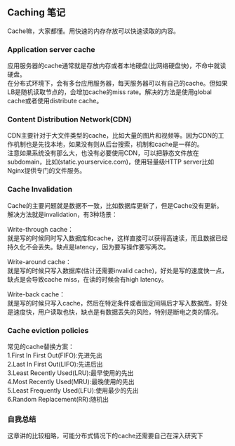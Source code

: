 ## Caching 笔记
Cache嘛，大家都懂。用快速的内存存放可以快速读取的内容。

### Application server cache
应用服务器的cache通常就是存放内存或者本地硬盘(比网络硬盘快)，不命中就读硬盘。  
在分布式环境下，会有多台应用服务器，每天服务器可以有自己的cache。但如果LB是随机读取节点的，会增加cache的miss rate。解决的方法是使用global cache或者使用distribute cache。

### Content Distribution Network(CDN)
CDN主要针对于大文件类型的cache，比如大量的图片和视频等。因为CDN的工作机制也是先找本地，如果没有则从后台搜索，机制和cache是一样的。  
注意如果系统没有那么大，也没有必要使用CDN，可以把静态文件放在subdomain，比如(static.yourservice.com)，使用轻量级HTTP server比如Nginx提供专门的文件服务。

### Cache Invalidation 
Cache的主要问题就是数据不一致，比如数据库更新了，但是Cache没有更新。解决方法就是invalidation，有3种场景：  

Write-through cache：  
就是写的时候同时写入数据库和cache，这样直接可以获得高速读，而且数据已经持久化不会丢失。缺点是latency，因为要写操作要写两次。

Write-around cache：  
就是写的时候只写入数据库(估计还需要invalid cache)，好处是写的速度快一点，缺点是会导致cache miss，在读的时候会有high latency。  

Write-back cache：  
就是写的时候只写入cache，然后在特定条件或者固定间隔后才写入数据库。好处是速度快，用户读取也快，缺点是有数据丢失的风险，特别是断电之类的情况。

### Cache eviction policies
常见的cache替换方案：  
1.First In First Out(FIFO):先进先出  
2.Last In First Out(LIFO):先进后出  
3.Least Recently Used(LRU):最早使用的先出  
4.Most Recently Used(MRU):最晚使用的先出    
5.Least Frequently Used(LFU):使用最少的先出  
6.Random Replacement(RR):随机出

### 自我总结
这章讲的比较粗略，可能分布式情况下的cache还需要自己在深入研究下